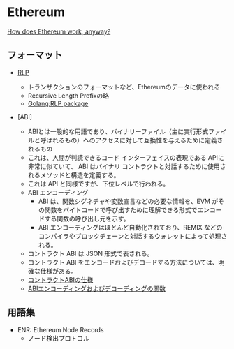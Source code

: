 # Ethereum

[How does Ethereum work, anyway?](https://www.preethikasireddy.com/post/how-does-ethereum-work-anyway)

## フォーマット
- [RLP](https://github.com/ethereum/wiki/wiki/%5BJapanese%5D-RLP)
  - トランザクションのフォーマットなど、Ethereumのデータに使われる
  - Recursive Length Prefixの略
  - [Golang:RLP package](https://github.com/ethereum/go-ethereum/blob/master/rlp/encode.go)

- [ABI]
  - ABIとは一般的な用語であり、バイナリーファイル（主に実行形式ファイルと呼ばれるもの）へのアクセスに対して互換性を与えるために定義されるもの
  - これは、人間が判読できるコード インターフェイスの表現である APIに非常に似ていて、 ABI はバイナリ コントラクトと対話するために使用されるメソッドと構造を定義する。
  - これは API と同様ですが、下位レベルで行われる。
  - ABI エンコーディング
    - ABI は、関数シグネチャや変数宣言などの必要な情報を、EVM がその関数をバイトコードで呼び出すために理解できる形式でエンコードする関数の呼び出し元を示す。
    - ABI エンコーディングはほとんど自動化されており、REMIX などのコンパイラやブロックチェーンと対話するウォレットによって処理される。
  - コントラクト ABI は JSON 形式で表される。
  - コントラクト ABI をエンコードおよびデコードする方法については、明確な仕様がある。
  - [コントラクトABIの仕様](https://solidity-ja.readthedocs.io/ja/latest/abi-spec.html)
  - [ABIエンコーディングおよびデコーディングの関数](https://solidity-ja.readthedocs.io/ja/latest/units-and-global-variables.html#abi)

## 用語集
- ENR: Ethereum Node Records 
  - ノード検出プロトコル
